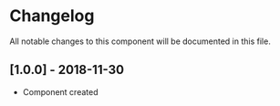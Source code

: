 # Changelog
All notable changes to this component will be documented in this file.

## [1.0.0] - 2018-11-30
- Component created
